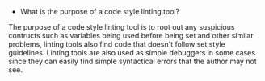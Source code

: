* What is the purpose of a code style linting tool?

The purpose of a code style linting tool is to root out any suspicious contructs such as variables being used before being set and other similar problems, linting tools also find code that doesn't follow set style guidelines. Linting tools are also used as simple debuggers in some cases since they can easily find simple syntactical errors that the author may not see.